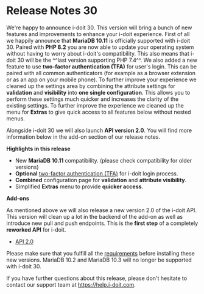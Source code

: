 # Release Notes 30

We're happy to announce i-doit 30. This version will bring a bunch of new features and improvements to enhance your i-doit experience. First of all we happily announce that **MariaDB 10.11** is officially supported with i-doit 30. Paired with **PHP 8.2** you are now able to update your operating system without having to worry about i-doit's compatibility.
This also means that i-doit 30 will be the ^^last version supporting PHP 7.4^^.
We also added a new feature to use **two-factor authentication (TFA)** for user's login. This can be paired with all common authenticators (for example as a browser extension or as an app on your mobile phone). To further improve your experience we cleaned up the settings area by combining the attribute settings for **validation** and **visibility** into **one single configuration**. This allows you to perform these settings much quicker and increases the clarity of the existing settings. To further improve the experience we cleaned up the menu for **Extras** to give quick access to all features below without nested menus.

Alongside i-doit 30 we will also launch **API version 2.0**. You will find more information below in the add-on section of our release notes.

**Highlights in this release**

-   New **MariaDB 10.11** compatibility. (please check compatibility for older versions)
-   **Optional** [two-factor authentication (TFA)](../../user-authentication-and-management/2fa/index.md) for i-doit login process.
-   **Combined** configuration page for **validation** and **attribute visibility**.
-   Simplified **Extras** menu to provide **quicker access**.

**Add-ons**

As mentioned above we will also release a new version 2.0 of the i-doit API. This version will clean up a lot in the backend of the add-on as well as introduce new pull and push endpoints. This is the **first step** of a completely **reworked API** for i-doit.

-   [API 2.0](../../i-doit-pro-add-ons/api/index.md)

Please make sure that you fulfill all the [requirements](../../installation/system-requirements.md) before installing these new versions. MariaDB 10.2 and MariaDB 10.3 will no longer be supported with i-doit 30.

If you have further questions about this release, please don't hesitate to contact our support team at <https://help.i-doit.com>.
